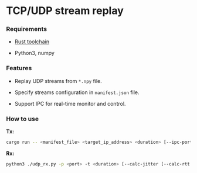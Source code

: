 # TCP/UDP stream replay

### Requirements

- [Rust toolchain](https://www.rust-lang.org/learn/get-started)

- Python3, numpy

### Features

- Replay UDP streams from `*.npy` file.

- Specify streams configuration in `manifest.json` file.

- Support IPC for real-time monitor and control.

### How to use

**Tx:**
```bash
cargo run -- <manifest_file> <target_ip_address> <duration> [--ipc-port <IPC_PORT>]
```

**Rx:**
```bash
python3 ./udp_rx.py -p <port> -t <duration> [--calc-jitter [--calc-rtt [--tos <TOS>]]]
```
